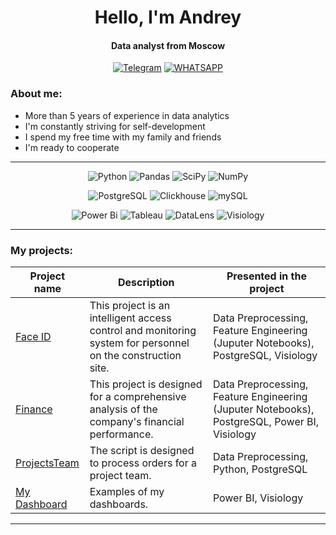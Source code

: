 <div id="header" align="center">
    <h1>Hello, I'm Andrey</h1>
    <h4>Data analyst from Moscow</h4>
</div>

<div align="center">

  <a href="">[![Telegram](https://img.shields.io/badge/Telegram-blue?style=for-the-badge&logo=telegram&logoColor=white)](https://t.me/Andrey_trtk)</a>
  <a href="">[![WHATSAPP](https://img.shields.io/badge/-WHATSAPP-28D146?style=for-the-badge&logo=whatsapp&logoColor=FFFFFF)](https://wa.me/9109716567)</a>

</div>

### About me:
- More than 5 years of experience in data analytics
- I'm constantly striving for self-development
- I spend my free time with my family and friends
- I'm ready to cooperate

---

<div align="center">

![Python](https://img.shields.io/badge/-Python-0b0038?style=for-the-badge&logo=python&logoColor=3c78a9)
![Pandas](https://img.shields.io/badge/pandas-0b0038?style=for-the-badge&logo=pandas&logoColor=white)
![SciPy](https://img.shields.io/badge/SciPy-0b0038?style=for-the-badge&logo=scipy&logoColor=%white)
![NumPy](https://img.shields.io/badge/numpy-0b0038?style=for-the-badge&logo=numpy&logoColor=4c74cc)

![PostgreSQL](https://img.shields.io/badge/PostgreSQL-0b0038?logo=PostgreSQL&s&style=for-the-badge)
![Clickhouse](https://img.shields.io/badge/Clickhouse-0b0038?logo=Clickhouse&style=for-the-badge)
![mySQL](https://img.shields.io/badge/mySQL-0b0038?logo=mySQL&s&style=for-the-badge)

![Power Bi](https://img.shields.io/badge/power_bi-0b0038?style=for-the-badge&logo=powerbi&logoColor=4c74cc)
![Tableau](https://img.shields.io/badge/Tableau-0b0038?logo=Tableau&s&logoColor=yellow&style=for-the-badge)
![DataLens](https://img.shields.io/badge/DataLens-0b0038?style=for-the-badge&logo=datalens&logoColor=4c74cc)
![Visiology](https://img.shields.io/badge/Visiology-0b0038?style=for-the-badge&logo=visiology&logoColor=4c74cc)
</div>
<hr>

### My projects:

| Project name | Description | Presented in the project |
|----------------|-----------------|-----------------|
|[Face ID](https://github.com/AndreyTretjak/Face_id)  | This project is an intelligent access control and monitoring system for personnel on the construction site. | Data Preprocessing, Feature Engineering (Juputer Notebooks), PostgreSQL, Visiology |
|[Finance](https://github.com/AndreyTretjak/Finance)| This project is designed for a comprehensive analysis of the company's financial performance. | Data Preprocessing, Feature Engineering (Juputer Notebooks), PostgreSQL, Power BI, Visiology |
|[ProjectsTeam](https://github.com/AndreyTretjak/Projects_team)| The script is designed to process orders for a project team. | Data Preprocessing, Python, PostgreSQL |
|[My Dashboard](https://github.com/AndreyTretjak/Dashboards)| Examples of my dashboards. | Power BI, Visiology |

<hr>
